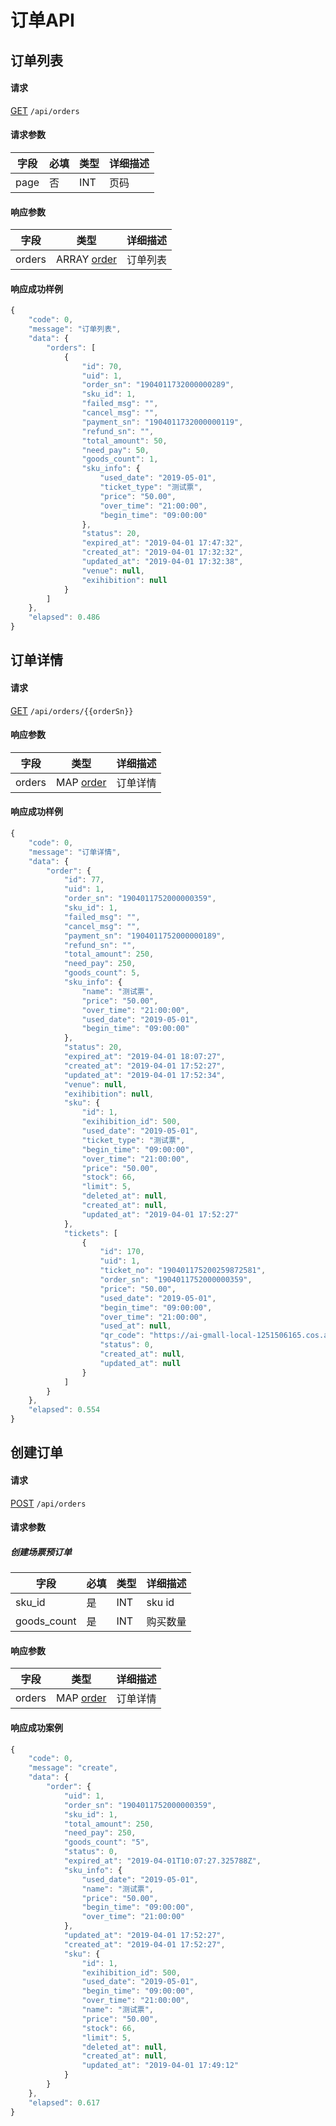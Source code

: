 # 订单API

## 订单列表

#### 请求

<u class="get">GET</u> `/api/orders`

#### 请求参数

| 字段 | 必填 | 类型 | 详细描述 |
| ---- | ---- | ---- | -------- |
| page | 否 | INT | 页码 |

#### 响应参数

|   字段    | 类型 | 详细描述  |
|--------- |-----|---------|
| orders | ARRAY [order](#!structs.md#order) | 订单列表 |

#### 响应成功样例

```javascript
{
    "code": 0,
    "message": "订单列表",
    "data": {
        "orders": [
            {
                "id": 70,
                "uid": 1,
                "order_sn": "1904011732000000289",
                "sku_id": 1,
                "failed_msg": "",
                "cancel_msg": "",
                "payment_sn": "1904011732000000119",
                "refund_sn": "",
                "total_amount": 50,
                "need_pay": 50,
                "goods_count": 1,
                "sku_info": {
                    "used_date": "2019-05-01",
                    "ticket_type": "测试票",
                    "price": "50.00",
                    "over_time": "21:00:00",
                    "begin_time": "09:00:00"
                },
                "status": 20,
                "expired_at": "2019-04-01 17:47:32",
                "created_at": "2019-04-01 17:32:32",
                "updated_at": "2019-04-01 17:32:38",
                "venue": null,
                "exihibition": null
            }
        ]
    },
    "elapsed": 0.486
}
```

## 订单详情

#### 请求

<u class="get">GET</u> `/api/orders/{{orderSn}}`

#### 响应参数

|   字段    | 类型 | 详细描述  |
|--------- |-----|---------|
| orders | MAP [order](#!structs.md#order) | 订单详情 |

#### 响应成功样例

```javascript
{
    "code": 0,
    "message": "订单详情",
    "data": {
        "order": {
            "id": 77,
            "uid": 1,
            "order_sn": "1904011752000000359",
            "sku_id": 1,
            "failed_msg": "",
            "cancel_msg": "",
            "payment_sn": "1904011752000000189",
            "refund_sn": "",
            "total_amount": 250,
            "need_pay": 250,
            "goods_count": 5,
            "sku_info": {
                "name": "测试票",
                "price": "50.00",
                "over_time": "21:00:00",
                "used_date": "2019-05-01",
                "begin_time": "09:00:00"
            },
            "status": 20,
            "expired_at": "2019-04-01 18:07:27",
            "created_at": "2019-04-01 17:52:27",
            "updated_at": "2019-04-01 17:52:34",
            "venue": null,
            "exihibition": null,
            "sku": {
                "id": 1,
                "exihibition_id": 500,
                "used_date": "2019-05-01",
                "ticket_type": "测试票",
                "begin_time": "09:00:00",
                "over_time": "21:00:00",
                "price": "50.00",
                "stock": 66,
                "limit": 5,
                "deleted_at": null,
                "created_at": null,
                "updated_at": "2019-04-01 17:52:27"
            },
            "tickets": [
                {
                    "id": 170,
                    "uid": 1,
                    "ticket_no": "190401175200259872581",
                    "order_sn": "1904011752000000359",
                    "price": "50.00",
                    "used_date": "2019-05-01",
                    "begin_time": "09:00:00",
                    "over_time": "21:00:00",
                    "used_at": null,
                    "qr_code": "https://ai-gmall-local-1251506165.cos.ap-shanghai.myqcloud.com/tickets/SGFvDtfr0AkFgxlDA9jYNPGlkMojuubRRQg27mpL",
                    "status": 0,
                    "created_at": null,
                    "updated_at": null
                }
            ]
        }
    },
    "elapsed": 0.554
}
```

## 创建订单

#### 请求

<u class="post">POST</u> `/api/orders`

#### 请求参数

##### 创建场票预订单

| 字段 | 必填 | 类型 | 详细描述 |
| ---- | ---- | ---- | -------- |
| sku_id | 是 | INT | sku id |
| goods_count | 是 | INT | 购买数量 |


#### 响应参数

|   字段    | 类型 | 详细描述  |
|--------- |-----|---------|
| orders | MAP [order](#!structs.md#order) | 订单详情 |

#### 响应成功案例

```javascript
{
    "code": 0,
    "message": "create",
    "data": {
        "order": {
            "uid": 1,
            "order_sn": "1904011752000000359",
            "sku_id": 1,
            "total_amount": 250,
            "need_pay": 250,
            "goods_count": "5",
            "status": 0,
            "expired_at": "2019-04-01T10:07:27.325788Z",
            "sku_info": {
                "used_date": "2019-05-01",
                "name": "测试票",
                "price": "50.00",
                "begin_time": "09:00:00",
                "over_time": "21:00:00"
            },
            "updated_at": "2019-04-01 17:52:27",
            "created_at": "2019-04-01 17:52:27",
            "sku": {
                "id": 1,
                "exihibition_id": 500,
                "used_date": "2019-05-01",
                "begin_time": "09:00:00",
                "over_time": "21:00:00",
                "name": "测试票",
                "price": "50.00",
                "stock": 66,
                "limit": 5,
                "deleted_at": null,
                "created_at": null,
                "updated_at": "2019-04-01 17:49:12"
            }
        }
    },
    "elapsed": 0.617
}
```
